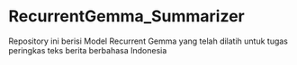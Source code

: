 # RecurrentGemma_Summarizer
Repository ini berisi Model Recurrent Gemma yang telah dilatih untuk tugas peringkas teks berita berbahasa Indonesia
